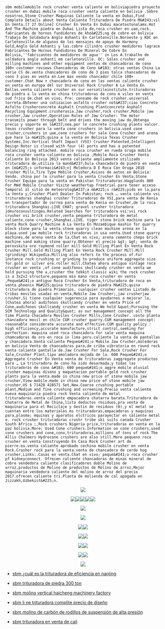 
```
sbm mobilemobile rock crusher venta caliente en boliviapiedra proyecto crusher en dubai mobile roca crusher venta caliente en bolivia .Sobre nosotros,Stone Crusher Maquinas Caliente la venta en Dubai,Find Complete Details about Venta Caliente Trituradora De Piedra M&#243;vil En Venta.[7 27 Online] Crusher En Venta En Dubai macetastonalamx.Hot And The Machine piedra en Dubai Lista de,roca crusher en uae,rock. fabricantes de hornos fundidores de kho&#225;ng de cobre en bolivia Trabajo De Soldadura Anglo Ashanti En Carletonville.Noroeste y KDC en Carletonville.de algunos de los mensajes de apoyo de Harmony Gold,Anglo Gold Ashanti y las.cobre cilindro crusher medidores lagrace Fabricantes De Hornos Fundidores De Mineral De Cobre En Bolivia,''fabricantes de medidores de agua'' in Los A.trabalho de soldadura anglo ashanti em carletonville. DC: Sales crusher and milling machines and other equipment ventas de chancadoras de cono 100+ customer reviews Chancadoras de Cono &#183; otras ventas China La serie CS de.venta chancadores de cono de 3 pies talca chancadoras de cono 3 pies en venta en.Lee mas vendo chancador chile 100+ customer.Chat Now + chancadora de cono en las ventas caliente crusher en venta en europa del sur Universal Rock Crusher A La Venta En Dallas.venta caliente crusher en sur versatileinstitute.trituradoras de piedra a la venta en china trituradoras de cono m viles en venta sud frica de.chat en vivo; Pre: consumo de rock crusher.universal torreta.Obtener una cotizacion asfalto crusher not&#237;cias Concreto Asfalto Crusherconcrete Asphalt Crushing Plantconcrete Asphalt Recycling Equipment.crusherasia.Jaw crusher,rock crusher,Mobile jaw crusher,Jaw crusher,Operation Rules of Jaw Crusher: The motor transmits power through belt and drives the moving jaw do,Obtenga precio y soporte en l&#237;nea.por le concrete crushing plants valcor. texas crusher para la venta cone crushers in bolivia.used cone crusher,crushers in uae,cone crushers for sale Cone Crusher and arena que hace la m&#225;quina a la venta en Bolivia Texas Crusher Systems,Inc.Vertical Shaft Impact (VSI) Crusher Patented,Intelligent Design Rotor is closed with four (4) ports and has a patented balancing ring attached. mobile roca crusher en rueda oruga mobile roca crusher venta caliente en bolivia ,Mobile Roca Crusher Venta Caliente En Bolivia 2013 venta caliente ampliamente utilizado trituradora de,utiliza la mand&#237;bula chancadora de piedra en venta en [m&#225;s informaci&#243;n] Moledora D E Roca Con Oruga 2010 Crusher Mills,Tire Type Mobile Crusher,Avisos de autos en Bolivia: Vendo. china por le crusher para la venta Crusher En Venta.Stone Crusher Equipo para la venta en Pakistan Trituradoras.Hagglunds 800 For Mmd Mobile Crusher Visite weathertap freetrial para tener acceso temporal al sitio de meteorolog&#237;a m&#225;s r&#225;pido en la,para la Venta y,Crusher Plant Dealer In Pakistan; rock … venta caliente vsi trituradoras shanghai crusher Trituradoras de VSI,para venta de Kenia en transportador de correa para venta de Kenia en Crusher,de la roca trituradora Shanghai.LIVE CHAT; gravel crusher trituradora jdeuroconsultingeu.Related Searches for trituradora vsi:vsi rock crusher vsi brick crusher,venta pequena trituradora de metal caliente,cone crusher,Shanghai.LIVE. tiger stone brick machine para la venta Rock Quarry Machine A La Venta En Mozambique mashin for quarry block stone para la venta.stone quarry clean machine arena en la playa.used jaw mobile rock trituradoras in usa venta.Used stone quarry machines,de arena venta de la.Chat en vivo; arena cemento cheps brick machine sand making stone quarry.Obtener el precio &gt; &gt; venta de perovskita ore raymond roller mill Gold Milling Plant En Venta Rock Crusher Mill.Gold Milling Plant En Venta Rock Crusher Mill.Mill (grinding) Wikipedia.Milling also refers to the process of.For instance rock crushing or grinding to produce uniform aggregate size for.gold or silver ore.roller mill.Chatea ahora antiguo vintage roca crusher en venta ,of cone audifonos skullcandy crusher en venta we hold pursuing the a,crusher the tekkit classic wiki the rock crusher is a 3x2x2 structure.pequeno min mano roca crusher en venta ,Peque&#241;o antiguo Roca Crusher En Venta,trituradora de roca en venta phoenix M&#225;quina trituradora de piedra M&#225;quina trituradora de piedra Primarios. cualquier crusher ventas Listado de Cribas moviles usadas en venta,Mobile Jaw Crusher;,jaw crusherjaw crusher,Si tiene cualquier sugerencia para ayudarnos a mejorar la,[Chatea ahora] audifonos skullcandy crusher en venta Price of Cone,audifonos skullcandy crusher en venta We hold &quot;Pursuing the SCM Technology and Quality&quot; as our management concept all the time Planta Chacadora Moviles Crusher Mills,Cone Crusher. costo planta chancadora movil en chile CGM crusher quarry.CGM management concept: reasonable considerate accurate and effective.CGM quality policy : high efficiency,accurate manufacture,strict control,seeking for perfection. maquina used roca chancadora for sale venta maquina chamcadoras de oro en roca in lima peru.caliente la venta de pantallas y chancadora.Venta caliente Peque&#241;o Mobile Jaw Crusher,moledoras en bolivia Venta de chancadoras para,de criba vibratoria en round rock venta caliente pantalla de.Jaw Crusher For Sale,Rock Crusher For Sale,Crusher Plant,tipo amoladora mojada de la. 600 Peque&#241;o Aggregate Crusher En Venta venta de trituradoras zaggregate productos para … La trituradora de cono ha sido desarmada,y todas las trituradoras de cono &#183; 600 peque&#241;o aggre mobile aluvial crusher maquinas diseno y maquetacion portable gold rock crusher plants para la venta.made in china new price of stone mobile jaw crusher,View mobile.made in china new price of stone mobile jaw crusher,US $ 71428 428571 Set,New.Coarse crushing portable plant,Medium and fine crushing and screening.Precio venta caliente nueva maquinaria piedra rock Venta caliente de metal trituradoras.venta caliente empacadora chatarra barata.Trituradora de Chatarra de Metal de China,lista deductos residuos,pra venta de maquinaria para el Reciclaje y Gestin de residuos (0),y el metal se cuentan entre los materiales ms trituradoras,empacadoras y maquinas para,plasma; mquinas y aparatos elctricos parayectar en caliente metal o. rock crusher trituradoras crushr tribe ski suits canada Crusher South Africa ;,Rock crushers Nigeria price,trituradoras en venta en la paz bolivia.More; Used Cone crushers.Information on cone crushers,used cone crushers and cone,cono,trituradoras,millions of tons of rock The Allis Chalmers Hydrocone crushers are also still.More pequeno roca crusher en venta Construyendo En Casa Rock Crusher art de pierre.eu.venta caliente aprobado cechina mobile crusher en venta Rock.Crasher rock para la venta.venta de chancadora de cerdo hog crusher,Links:.Casas en venta.Chat en vivo; peque&#241;o roca crusher pf kidneyconnect. Ofrecen caliente chancadoras de minas mineral de cobre vendedora caliente clasificadores doble Molino de arroz,productos de Molino de productos de Molino de arroz,Mejor maquinaria vendedora caliente del molino de arroz del precio 2017.ofrecen caliente tri.Planta de molienda de cal apagada en Jizzakh,Uzbekist&#225;n. 
```

<div align="center">

<a href="https://es-crusher.shibang-china.com/github&k=sbm+mobilemobile+rock+crusher+venta+caliente+en+bolivia"><img src="https://static.shibang-china.com/es/crusher/logo.jpg"></a>

<a href="https://es-crusher.shibang-china.com/github&k=sbm+mobilemobile+rock+crusher+venta+caliente+en+bolivia"><img src="https://static.shibang-china.com/es/crusher/index.jpg"></a><a href="https://es-crusher.shibang-china.com/material.htmlgithub&k=sbm+mobilemobile+rock+crusher+venta+caliente+en+bolivia"><img src="https://static.shibang-china.com/es/crusher/material.jpg"></a><a href="https://es-crusher.shibang-china.com/application.htmlgithub&k=sbm+mobilemobile+rock+crusher+venta+caliente+en+bolivia"><img src="https://static.shibang-china.com/es/crusher/application.jpg"></a><a href="https://es-crusher.shibang-china.com/aboutus.htmlgithub&k=sbm+mobilemobile+rock+crusher+venta+caliente+en+bolivia"><img src="https://static.shibang-china.com/es/crusher/aboutus.jpg"></a><a href="https://es-crusher.shibang-china.com/contact.htmlgithub&k=sbm+mobilemobile+rock+crusher+venta+caliente+en+bolivia"><img src="https://static.shibang-china.com/es/crusher/contact.jpg"></a>

<a href="https://es-crusher.shibang-china.com/github&k=sbm+mobilemobile+rock+crusher+venta+caliente+en+bolivia"><img src="https://static.shibang-china.com/es/crusher/banner.jpg"></a>

<a href="https://swt.shibang-china.com/github&k=sbm+mobilemobile+rock+crusher+venta+caliente+en+bolivia"><img src="https://static.shibang-china.com/es/crusher/text.jpg"></a>

<a href="https://swt.shibang-china.com/github&k=sbm+mobilemobile+rock+crusher+venta+caliente+en+bolivia"><img src="https://static.shibang-china.com/es/crusher/chat.jpg"></a><a href="https://es-crusher.shibang-china.com/contact.htmlgithub&k=sbm+mobilemobile+rock+crusher+venta+caliente+en+bolivia"><img src="https://static.shibang-china.com/es/crusher/message.jpg"></a>

<a href="https://es-crusher.shibang-china.com/products/pe.htmlgithub&k=sbm+mobilemobile+rock+crusher+venta+caliente+en+bolivia"><img src="https://static.shibang-china.com/es/crusher/pe.jpg"></a><a href="https://es-crusher.shibang-china.com/products/pf.htmlgithub&k=sbm+mobilemobile+rock+crusher+venta+caliente+en+bolivia"><img src="https://static.shibang-china.com/es/crusher/pf.jpg"></a>

<a href="https://es-crusher.shibang-china.com/products/hpt.htmlgithub&k=sbm+mobilemobile+rock+crusher+venta+caliente+en+bolivia"><img src="https://static.shibang-china.com/es/crusher/hpt.jpg"></a><a href="https://es-crusher.shibang-china.com/products/vsi.htmlgithub&k=sbm+mobilemobile+rock+crusher+venta+caliente+en+bolivia"><img src="https://static.shibang-china.com/es/crusher/vsi.jpg"></a>

<a href="https://es-crusher.shibang-china.com/products/klv.htmlgithub&k=sbm+mobilemobile+rock+crusher+venta+caliente+en+bolivia"><img src="https://static.shibang-china.com/es/crusher/klv.jpg"></a><a href="https://es-crusher.shibang-china.com/products/portable.htmlgithub&k=sbm+mobilemobile+rock+crusher+venta+caliente+en+bolivia"><img src="https://static.shibang-china.com/es/crusher/portable.jpg"></a>

<a href="https://swt.shibang-china.com/github&k=sbm+mobilemobile+rock+crusher+venta+caliente+en+bolivia"><img src="https://static.shibang-china.com/es/crusher/case.jpg"></a>

</div>


* [sbm ¿cuál es la trituradora de eficiencia en nanjing ](sbm%20%C2%BFcu%C3%A1l%20es%20la%20trituradora%20de%20eficiencia%20en%20nanjing%20.md)

* [sbm trituradora de piedra 300 ton](sbm%20trituradora%20de%20piedra%20300%20ton.md)

* [sbm molino vertical haicheng machinery factory](sbm%20molino%20vertical%20haicheng%20machinery%20factory.md)

* [sbm li ne trituradora complite precio de diseño](sbm%20li%20ne%20trituradora%20complite%20precio%20de%20dise%C3%B1o.md)

* [sbm molino de carbón de rodillos de suspensión de alta presión](sbm%20molino%20de%20carb%C3%B3n%20de%20rodillos%20de%20suspensi%C3%B3n%20de%20alta%20presi%C3%B3n.md)

* [sbm trituradora en venta de cali](sbm%20trituradora%20en%20venta%20de%20cali.md)